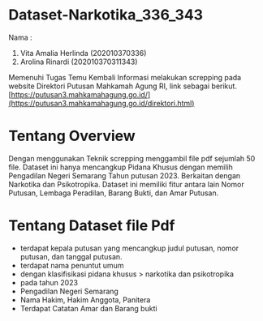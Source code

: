 # Dataset-Narkotika_336_343
Nama :
1. Vita Amalia Herlinda (202010370336)
2. Arolina Rinardi (202010370311343)

Memenuhi Tugas Temu Kembali Informasi melakukan screpping pada website Direktori Putusan Mahkamah Agung RI, link sebagai berikut.
[https://putusan3.mahkamahagung.go.id/](https://putusan3.mahkamahagung.go.id/direktori.html)

# Tentang Overview 
Dengan menggunakan Teknik screpping menggambil file pdf sejumlah 50 file. Dataset ini hanya mencangkup Pidana Khusus dengan memilih Pengadilan Negeri Semarang Tahun putusan 2023. Berkaitan dengan Narkotika dan Psikotropika. Dataset ini memiliki fitur antara lain Nomor Putusan, Lembaga Peradilan, Barang Bukti, dan Amar Putusan. 

# Tentang Dataset file Pdf
* terdapat kepala putusan yang mencangkup judul putusan, nomor putusan, dan tanggal putusan.
* terdapat nama penuntut umum
* dengan klasifisikasi pidana khusus > narkotika dan psikotropika
* pada tahun 2023
* Pengadilan Negeri Semarang
* Nama Hakim, Hakim Anggota, Panitera
* Terdapat Catatan Amar dan Barang bukti
